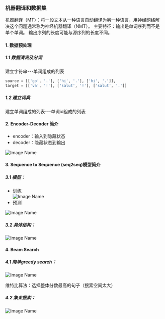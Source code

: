 ### 机器翻译和数据集

机器翻译（MT）：将一段文本从一种语言自动翻译为另一种语言，用神经网络解决这个问题通常称为神经机器翻译（NMT）。
主要特征：输出是单词序列而不是单个单词。 输出序列的长度可能与源序列的长度不同。

#### 1. 数据预处理

##### 1.1 数据清洗及分词

建立字符串---单词组成的列表

```python
source = [['go', '.'], ['hi', '.'], ['hi', '.']],
target = [['va', '!'], ['salut', '!'], ['salut', '.']]
```

##### 1.2 建立词典

建立单词组成的列表---单词id组成的列表

#### 2. Encoder-Decoder 简介

- encoder：输入到隐藏状态  
- decoder：隐藏状态到输出

![Image Name](https://cdn.kesci.com/upload/image/q5jcat3c8m.png?imageView2/0/w/640/h/640)

#### 3. Sequence to Sequence (seq2seq)模型简介

##### 3.1 模型：
- 训练  
  ![Image Name](https://cdn.kesci.com/upload/image/q5jc7a53pt.png?imageView2/0/w/640/h/640)
- 预测

![Image Name](https://cdn.kesci.com/upload/image/q5jcecxcba.png?imageView2/0/w/640/h/640)



##### 3.2 具体结构：
![Image Name](https://cdn.kesci.com/upload/image/q5jccjhkii.png?imageView2/0/w/500/h/500)

#### 4. Beam Search

##### 4.1 简单greedy search：

![Image Name](https://cdn.kesci.com/upload/image/q5jchqoppn.png?imageView2/0/w/440/h/440)

维特比算法：选择整体分数最高的句子（搜索空间太大）

##### 4.2 集束搜索：

![Image Name](https://cdn.kesci.com/upload/image/q5jcia86z1.png?imageView2/0/w/640/h/640)